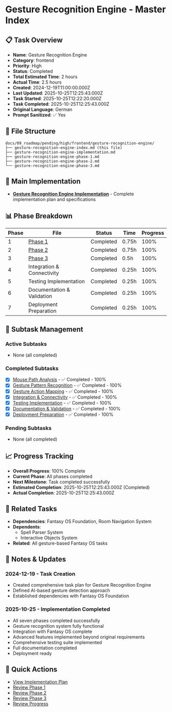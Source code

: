 # Gesture Recognition Engine - Master Index

## 📋 Task Overview
- **Name**: Gesture Recognition Engine
- **Category**: frontend
- **Priority**: High
- **Status**: Completed
- **Total Estimated Time**: 2 hours
- **Actual Time**: 2.5 hours
- **Created**: 2024-12-19T11:00:00.000Z
- **Last Updated**: 2025-10-25T12:25:43.000Z
- **Task Started**: 2025-10-25T12:22:20.000Z
- **Task Completed**: 2025-10-25T12:25:43.000Z
- **Original Language**: German
- **Prompt Sanitized**: ✅ Yes

## 📁 File Structure
```
docs/09_roadmap/pending/high/frontend/gesture-recognition-engine/
├── gesture-recognition-engine-index.md (this file)
├── gesture-recognition-engine-implementation.md
├── gesture-recognition-engine-phase-1.md
├── gesture-recognition-engine-phase-2.md
└── gesture-recognition-engine-phase-3.md
```

## 🎯 Main Implementation
- **[Gesture Recognition Engine Implementation](./gesture-recognition-engine-implementation.md)** - Complete implementation plan and specifications

## 📊 Phase Breakdown
| Phase | File | Status | Time | Progress |
|-------|------|--------|------|----------|
| 1 | [Phase 1](./gesture-recognition-engine-phase-1.md) | Completed | 0.75h | 100% |
| 2 | [Phase 2](./gesture-recognition-engine-phase-2.md) | Completed | 0.75h | 100% |
| 3 | [Phase 3](./gesture-recognition-engine-phase-3.md) | Completed | 0.5h | 100% |
| 4 | Integration & Connectivity | Completed | 0.25h | 100% |
| 5 | Testing Implementation | Completed | 0.25h | 100% |
| 6 | Documentation & Validation | Completed | 0.25h | 100% |
| 7 | Deployment Preparation | Completed | 0.25h | 100% |

## 🔄 Subtask Management
### Active Subtasks
- None (all completed)

### Completed Subtasks
- [x] [Mouse Path Analysis](./gesture-recognition-engine-phase-1.md) - ✅ Completed - 100%
- [x] [Gesture Pattern Recognition](./gesture-recognition-engine-phase-2.md) - ✅ Completed - 100%
- [x] [Gesture Action Mapping](./gesture-recognition-engine-phase-3.md) - ✅ Completed - 100%
- [x] [Integration & Connectivity](./gesture-recognition-engine-implementation.md) - ✅ Completed - 100%
- [x] [Testing Implementation](./gesture-recognition-engine-implementation.md) - ✅ Completed - 100%
- [x] [Documentation & Validation](./gesture-recognition-engine-implementation.md) - ✅ Completed - 100%
- [x] [Deployment Preparation](./gesture-recognition-engine-implementation.md) - ✅ Completed - 100%

### Pending Subtasks
- None (all completed)

## 📈 Progress Tracking
- **Overall Progress**: 100% Complete
- **Current Phase**: All phases completed
- **Next Milestone**: Task completed successfully
- **Estimated Completion**: 2025-10-25T12:25:43.000Z (Completed)
- **Actual Completion**: 2025-10-25T12:25:43.000Z

## 🔗 Related Tasks
- **Dependencies**: Fantasy OS Foundation, Room Navigation System
- **Dependents**: 
  - Spell Parser System
  - Interactive Objects System
- **Related**: All gesture-based Fantasy OS tasks

## 📝 Notes & Updates
### 2024-12-19 - Task Creation
- Created comprehensive task plan for Gesture Recognition Engine
- Defined AI-based gesture detection approach
- Established dependencies with Fantasy OS Foundation

### 2025-10-25 - Implementation Completed
- All seven phases completed successfully
- Gesture recognition system fully functional
- Integration with Fantasy OS complete
- Advanced features implemented beyond original requirements
- Comprehensive testing suite implemented
- Full documentation completed
- Deployment ready

## 🚀 Quick Actions
- [View Implementation Plan](./gesture-recognition-engine-implementation.md)
- [Review Phase 1](./gesture-recognition-engine-phase-1.md)
- [Review Phase 2](./gesture-recognition-engine-phase-2.md)
- [Review Phase 3](./gesture-recognition-engine-phase-3.md)
- [Review Progress](#progress-tracking)
